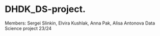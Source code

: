 # DHDK_DS-project.
Members: Sergei Slinkin, Elvira Kushlak, Anna Pak, Alisa Antonova
Data Science project 23/24

